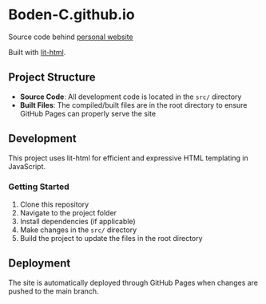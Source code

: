 # Boden-C.github.io

Source code behind [personal website](https://boden-c.github.io)

Built with [lit-html](https://lit.dev/docs/libraries/standalone-templates/).

## Project Structure

-   **Source Code**: All development code is located in the `src/` directory
-   **Built Files**: The compiled/built files are in the root directory to ensure GitHub Pages can properly serve the site

## Development

This project uses lit-html for efficient and expressive HTML templating in JavaScript.

### Getting Started

1. Clone this repository
2. Navigate to the project folder
3. Install dependencies (if applicable)
4. Make changes in the `src/` directory
5. Build the project to update the files in the root directory

## Deployment

The site is automatically deployed through GitHub Pages when changes are pushed to the main branch.
